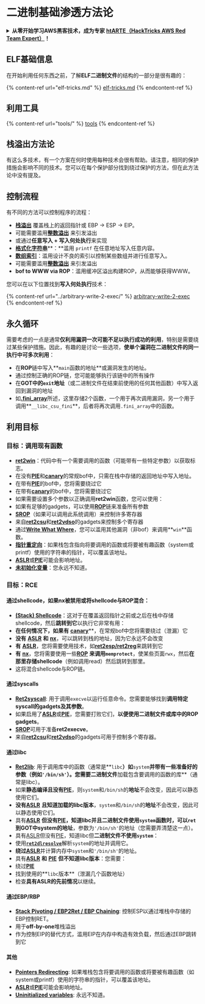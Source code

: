 # 二进制基础渗透方法论

<details>

<summary><strong>从零开始学习AWS黑客技术，成为专家</strong> <a href="https://training.hacktricks.xyz/courses/arte"><strong>htARTE（HackTricks AWS Red Team Expert）</strong></a><strong>！</strong></summary>

支持HackTricks的其他方式：

* 如果您想看到您的**公司在HackTricks中做广告**或**下载PDF格式的HackTricks**，请查看[**订阅计划**](https://github.com/sponsors/carlospolop)!
* 获取[**官方PEASS & HackTricks周边产品**](https://peass.creator-spring.com)
* 探索[**PEASS家族**](https://opensea.io/collection/the-peass-family)，我们的独家[NFT](https://opensea.io/collection/the-peass-family)收藏品
* **加入** 💬 [**Discord群**](https://discord.gg/hRep4RUj7f) 或 [**电报群**](https://t.me/peass) 或在**Twitter**上关注我们 🐦 [**@hacktricks\_live**](https://twitter.com/hacktricks\_live)**。**
* 通过向[**HackTricks**](https://github.com/carlospolop/hacktricks)和[**HackTricks Cloud**](https://github.com/carlospolop/hacktricks-cloud) github仓库提交PR来分享您的黑客技巧。

</details>

## ELF基础信息

在开始利用任何东西之前，了解**ELF二进制文件**的结构的一部分是很有趣的：

{% content-ref url="elf-tricks.md" %}
[elf-tricks.md](elf-tricks.md)
{% endcontent-ref %}

## 利用工具

{% content-ref url="tools/" %}
[tools](tools/)
{% endcontent-ref %}

## 栈溢出方法论

有这么多技术，有一个方案在何时使用每种技术会很有帮助。请注意，相同的保护措施会影响不同的技术。您可以在每个保护部分找到绕过保护的方法，但在此方法论中没有提及。

## 控制流程

有不同的方法可以控制程序的流程：

* [**栈溢出**](../stack-overflow/) 覆盖栈上的返回指针或 EBP -> ESP -> EIP。
* 可能需要滥用[**整数溢出**](../integer-overflow.md) 来引发溢出
* 或通过**任意写入 + 写入何处执行**来实现
* [**格式化字符串**](../format-strings/)**：**滥用 `printf` 在任意地址写入任意内容。
* [**数组索引**](../array-indexing.md)：滥用设计不良的索引以控制某些数组并进行任意写入。
* 可能需要滥用[**整数溢出**](../integer-overflow.md) 来引发溢出
* **bof to WWW via ROP**：滥用缓冲区溢出构建ROP，从而能够获得WWW。

您可以在以下位置找到**写入何处执行**技术：

{% content-ref url="../arbitrary-write-2-exec/" %}
[arbitrary-write-2-exec](../arbitrary-write-2-exec/)
{% endcontent-ref %}

## 永久循环

需要考虑的一点是通常**仅利用漏洞一次可能不足以执行成功的利用**，特别是需要绕过某些保护措施。因此，有趣的是讨论一些选项，**使单个漏洞在二进制文件的同一执行中可多次利用**：

* 在**ROP**链中写入**`main`函数的地址**或漏洞发生的地址。
* 通过控制正确的ROP链，您可能能够执行该链中的所有操作
* 在**GOT中的`exit`地址**（或二进制文件在结束前使用的任何其他函数）中写入返回到漏洞的地址
* 如[**.fini\_array**](../arbitrary-write-2-exec/www2exec-.dtors-and-.fini\_array.md#eternal-loop)所述，这里存储2个函数，一个用于再次调用漏洞，另一个用于调用**`__libc_csu_fini`**，后者将再次调用`.fini_array`中的函数。

## 利用目标

### 目标：调用现有函数

* [**ret2win**](./#ret2win)：代码中有一个需要调用的函数（可能带有一些特定参数）以获取标志。
* 在没有[**PIE**](../common-binary-protections-and-bypasses/pie/)和[**canary**](../common-binary-protections-and-bypasses/stack-canaries/)的常规bof中，只需在栈中存储的返回地址中写入地址。
* 在带有[**PIE**](../common-binary-protections-and-bypasses/pie/)的bof中，您将需要绕过它
* 在带有[**canary**](../common-binary-protections-and-bypasses/stack-canaries/)的bof中，您将需要绕过它
* 如果需要设置多个参数以正确调用**ret2win**函数，您可以使用：
* 如果有足够的gadgets，可以使用[**ROP**](./#rop-and-ret2...-techniques)链来准备所有参数
* [**SROP**](../rop-return-oriented-programing/srop-sigreturn-oriented-programming.md)（如果可以调用此系统调用）来控制许多寄存器
* 来自[**ret2csu**](../rop-return-oriented-programing/ret2csu.md)和[**ret2vdso**](../rop-return-oriented-programing/ret2vdso.md)的gadgets来控制多个寄存器
* 通过[**Write What Where**](../arbitrary-write-2-exec/)，您可以滥用其他漏洞（非bof）来调用**`win`**函数。
* [**指针重定向**](../stack-overflow/pointer-redirecting.md)：如果栈包含指向将要调用的函数或将要被有趣函数（system或printf）使用的字符串的指针，可以覆盖该地址。
* [**ASLR**](../common-binary-protections-and-bypasses/aslr/)或[**PIE**](../common-binary-protections-and-bypasses/pie/)可能会影响地址。
* [**未初始化变量**](../stack-overflow/uninitialized-variables.md)：您永远不知道。

### 目标：RCE

#### 通过shellcode，如果nx被禁用或将shellcode与ROP混合：

* [**(Stack) Shellcode**](./#stack-shellcode)：这对于在覆盖返回指针之前或之后在栈中存储shellcode，然后**跳转到它**以执行它非常有用：
* **在任何情况下，如果有** [**canary**](../common-binary-protections-and-bypasses/stack-canaries/)**，在常规bof中您将需要绕过（泄漏）它
* **没有** [**ASLR**](../common-binary-protections-and-bypasses/aslr/) **和** [**nx**](../common-binary-protections-and-bypasses/no-exec-nx.md)，可以跳转到栈的地址，因为它永远不会改变
* **有** [**ASLR**](../common-binary-protections-and-bypasses/aslr/)，您将需要使用技术，如[**ret2esp/ret2reg**](../rop-return-oriented-programing/ret2esp-ret2reg.md)来跳转到它
* **有** [**nx**](../common-binary-protections-and-bypasses/no-exec-nx.md)，您将需要使用一些[**ROP**](../rop-return-oriented-programing/) **来调用`memprotect`**，使某些页面`rwx`，然后**在那里存储shellcode**（例如调用read）然后跳转到那里。
* 这将混合shellcode与ROP链。
#### 通过syscalls

* [**Ret2syscall**](../rop-return-oriented-programing/rop-syscall-execv.md): 用于调用`execve`以运行任意命令。您需要能够找到**调用特定syscall的gadgets及其参数**。
* 如果启用了[**ASLR**](../common-binary-protections-and-bypasses/aslr/)或[**PIE**](../common-binary-protections-and-bypasses/pie/)，您需要打败它们，**以便使用二进制文件或库中的ROP gadgets**。
* [**SROP**](../rop-return-oriented-programing/srop-sigreturn-oriented-programming.md)可用于准备**ret2execve**。
* 来自[**ret2csu**](../rop-return-oriented-programing/ret2csu.md)和[**ret2vdso**](../rop-return-oriented-programing/ret2vdso.md)的gadgets可用于控制多个寄存器。

#### 通过libc

* [**Ret2lib**](../rop-return-oriented-programing/ret2lib/): 用于调用库中的函数（通常是**`libc`**）如**`system`**并带有一些准备好的参数（例如`'/bin/sh'`）。您需要二进制文件**加载包含要调用的函数的库**（通常是libc）。
* 如果**静态编译且没有**[**PIE**](../common-binary-protections-and-bypasses/pie/)，则`system`和`/bin/sh`的**地址**不会改变，因此可以静态使用它们。
* **没有**[**ASLR**](../common-binary-protections-and-bypasses/aslr/) **且知道加载的libc版本**，`system`和`/bin/sh`的**地址**不会改变，因此可以静态使用它们。
* 具有[**ASLR**](../common-binary-protections-and-bypasses/aslr/) **但没有**[**PIE**](../common-binary-protections-and-bypasses/pie/)**，知道libc并且二进制文件使用`system`**函数时，可以**`ret`到GOT中system的地址**，参数为`'/bin/sh'`的地址（您需要弄清楚这一点）。
* 具有[ASLR](../common-binary-protections-and-bypasses/aslr/)但没有[PIE](../common-binary-protections-and-bypasses/pie/)，知道libc但**二进制文件不使用`system`**：
* 使用[**`ret2dlresolve`**](../rop-return-oriented-programing/ret2dlresolve.md)解析`system`的地址并调用它。
* **绕过**[**ASLR**](../common-binary-protections-and-bypasses/aslr/)并计算内存中`system`和`'/bin/sh'`的地址。
* 具有[**ASLR**](../common-binary-protections-and-bypasses/aslr/) **和** [**PIE**](../common-binary-protections-and-bypasses/pie/) **但不知道libc版本**：您需要：
* 绕过[**PIE**](../common-binary-protections-and-bypasses/pie/)
* 找到使用的**`libc`版本**（泄漏几个函数地址）
* 检查**具有ASLR的先前情况**以继续。

#### 通过EBP/RBP

* [**Stack Pivoting / EBP2Ret / EBP Chaining**](../stack-overflow/stack-pivoting-ebp2ret-ebp-chaining.md): 控制ESP以通过堆栈中存储的EBP控制RET。
* 用于**off-by-one**堆栈溢出
* 作为控制EIP的替代方式，滥用EIP在内存中构造有效负载，然后通过EBP跳转到它

#### 其他

* [**Pointers Redirecting**](../stack-overflow/pointer-redirecting.md): 如果堆栈包含将要调用的函数或将要被有趣函数（如system或printf）使用的字符串的指针，可以覆盖该地址。
* [**ASLR**](../common-binary-protections-and-bypasses/aslr/)或[**PIE**](../common-binary-protections-and-bypasses/pie/)可能会影响地址。
* [**Uninitialized variables**](../stack-overflow/uninitialized-variables.md): 永远不知道。
